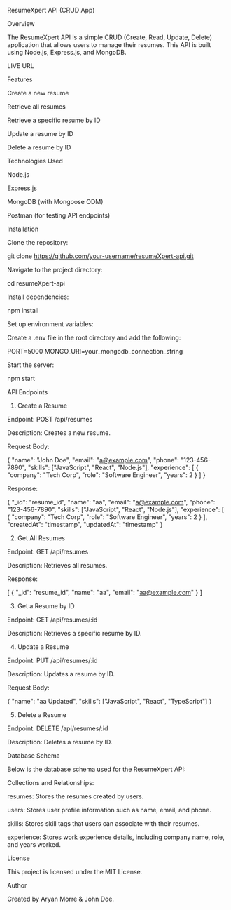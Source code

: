 ResumeXpert API (CRUD App)

Overview

The ResumeXpert API is a simple CRUD (Create, Read, Update, Delete) application that allows users to manage their resumes. This API is built using Node.js, Express.js, and MongoDB.

LIVE URL



Features

Create a new resume

Retrieve all resumes

Retrieve a specific resume by ID

Update a resume by ID

Delete a resume by ID

Technologies Used

Node.js

Express.js

MongoDB (with Mongoose ODM)

Postman (for testing API endpoints)

Installation

Clone the repository:

git clone https://github.com/your-username/resumeXpert-api.git

Navigate to the project directory:

cd resumeXpert-api

Install dependencies:

npm install

Set up environment variables:

Create a .env file in the root directory and add the following:

PORT=5000
MONGO_URI=your_mongodb_connection_string

Start the server:

npm start

API Endpoints

1. Create a Resume

Endpoint: POST /api/resumes

Description: Creates a new resume.

Request Body:

{
  "name": "John Doe",
  "email": "a@example.com",
  "phone": "123-456-7890",
  "skills": ["JavaScript", "React", "Node.js"],
  "experience": [
    {
      "company": "Tech Corp",
      "role": "Software Engineer",
      "years": 2
    }
  ]
}

Response:

{
  "_id": "resume_id",
  "name": "aa",
  "email": "a@example.com",
  "phone": "123-456-7890",
  "skills": ["JavaScript", "React", "Node.js"],
  "experience": [
    {
      "company": "Tech Corp",
      "role": "Software Engineer",
      "years": 2
    }
  ],
  "createdAt": "timestamp",
  "updatedAt": "timestamp"
}

2. Get All Resumes

Endpoint: GET /api/resumes

Description: Retrieves all resumes.

Response:

[
  {
    "_id": "resume_id",
    "name": "aa",
    "email": "aa@example.com"
  }
]

3. Get a Resume by ID

Endpoint: GET /api/resumes/:id

Description: Retrieves a specific resume by ID.

4. Update a Resume

Endpoint: PUT /api/resumes/:id

Description: Updates a resume by ID.

Request Body:

{
  "name": "aa Updated",
  "skills": ["JavaScript", "React", "TypeScript"]
}

5. Delete a Resume

Endpoint: DELETE /api/resumes/:id

Description: Deletes a resume by ID.

Database Schema

Below is the database schema used for the ResumeXpert API:

Collections and Relationships:

resumes: Stores the resumes created by users.

users: Stores user profile information such as name, email, and phone.

skills: Stores skill tags that users can associate with their resumes.

experience: Stores work experience details, including company name, role, and years worked.

License

This project is licensed under the MIT License.

Author

Created by Aryan Morre & John Doe.

